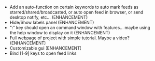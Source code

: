 * Add an auto-function on certain keywords to auto mark feeds as starred/shared/broadcasted, or auto open  feed in browser, or send desktop notify, etc... (ENHANCEMENT)
* Hide/Show labels panel (ENHANCEMENT)
* ":" key should open an command window with features... maybe using the help window to display on it (ENHANCEMENT)
* Full webpage of project with simple tutorial. Maybe a video?  (ENHANCEMENT)
* Customizable gui (ENHANCEMENT)
* Bind [1-9] keys to open feed links

